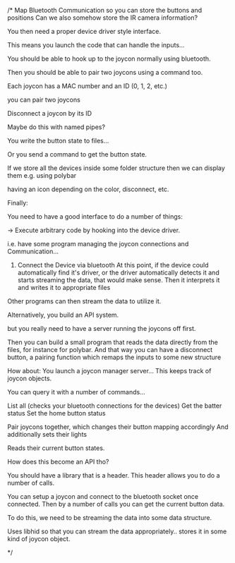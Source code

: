 /*
  Map Bluetooth Communication so you can store the buttons and positions
  Can we also somehow store the IR camera information?

  You then need a proper device driver style interface.

  This means you launch the code that can handle the inputs...

  You should be able to hook up to the joycon normally using bluetooth.

  Then you should be able to pair two joycons using a command too.

  Each joycon has a MAC number and an ID (0, 1, 2, etc.)

  you can pair two joycons

  Disconnect a joycon by its ID

  Maybe do this with named pipes?

  You write the button state to files...

  Or you send a command to get the button state.

  If we store all the devices inside some folder structure then we can display them e.g. using polybar

  having an icon depending on the color, disconnect, etc.

  Finally:

  You need to have a good interface to do a number of things:

  -> Execute arbitrary code by hooking into the device driver.

  i.e. have some program managing the joycon connections and Communication...



1. Connect the Device via bluetooth
At this point, if the device could automatically find it's driver, or the driver automatically detects it and starts
streaming the data, that would make sense. Then it interprets it and writes it to appropriate files

Other programs can then stream the data to utilize it.

Alternatively, you build an API system.

but you really need to have a server running the joycons off first.

Then you can build a small program that reads the data directly from the files,
for instance for polybar.
And that way you can have a disconnect button,
a pairing function which remaps the inputs to some new structure


How about:
You launch a joycon manager server...
This keeps track of joycon objects.

You can query it with a number of commands...

List all (checks your bluetooth connections for the devices)
Get the batter status
Set the home button status

Pair joycons together, which changes their button mapping accordingly
And additionally sets their lights

Reads their current button states.

How does this become an API tho?

You should have a library that is a header.
This header allows you to do a number of calls.

You can setup a joycon and connect to the bluetooth socket once connected.
Then by a number of calls you can get the current button data.

To do this, we need to be streaming the data into some data structure.

Uses libhid so that you can stream the data appropriately..
stores it in some kind of joycon object.

*/
